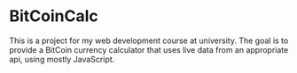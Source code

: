BitCoinCalc
=======

This is a project for my web development course at university.
The goal is to provide a BitCoin currency calculator that uses live data 
from an appropriate api, using mostly JavaScript.
